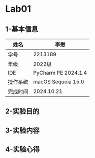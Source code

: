 # Lab01

## 1-基本信息

| 姓名     | 李懋                |
| -------- | ------------------- |
| 学号     | 2213189             |
| 年级     | 2022级              |
| IDE      | PyCharm PE 2024.1.4 |
| 操作系统 | macOS Sequoia 15.0  |
| 完成时间 | 2024.10.21          |



## 2-实验目的



## 3-实验内容



## 4-实验心得

